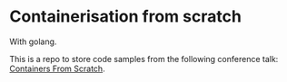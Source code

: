 # Containerisation from scratch

With golang. 

This is a repo to store code samples from the following conference talk: [Containers From Scratch](https://www.youtube.com/watch?v=8fi7uSYlOdc&t=458s).
